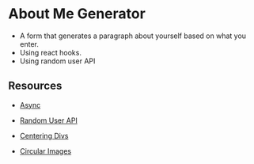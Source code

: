 # About Me Generator

- A form that generates a paragraph about yourself based on what you enter.
- Using react hooks.
- Using random user API


## Resources

- [Async](https://www.npmjs.com/package/babel-helper-remap-async-to-generator)

- [Random User API](https://randomuser.me/)

- [Centering Divs](https://medium.freecodecamp.org/how-to-center-things-with-style-in-css-dc87b7542689)

- [Circular Images](https://css-tricks.com/almanac/properties/b/border-radius/)

